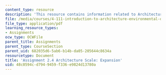 ```yaml
---
content_type: resource
description: 'This resource contains information related to Architecture Scale: Expansion.'
file: /media/courses/4-111-introduction-to-architecture-environmental-design-spring-2014/48c0594cd7949459f336e9824d13780a_MIT4_111S14_Assignment_2.4.pdf
file_type: application/pdf
learning_resource_types:
- Assignments
ocw_type: OCWFile
parent_title: Assignments
parent_type: CourseSection
parent_uid: 682035d6-5ab6-b14b-da05-205644c8634a
resourcetype: Document
title: 'Assignment 2.4 Architecture Scale: Expansion'
uid: 48c0594c-d794-9459-f336-e9824d13780a
---
```

